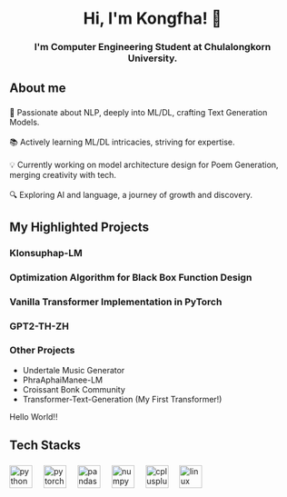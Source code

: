 <h1 align="center">Hi, I'm Kongfha! 👋</h1>

###

**<h3 align="center">I'm Computer Engineering Student at Chulalongkorn University.</h>**

###

<h2 align="left">About me</h2>

###

<p align="left">👋 Passionate about NLP, deeply into ML/DL, crafting Text Generation Models.<br><br>📚 Actively learning ML/DL intricacies, striving for expertise.<br><br>💡 Currently working on model architecture design for Poem Generation, merging creativity with tech.<br><br>🔍 Exploring AI and language, a journey of growth and discovery.</p>

###

<h2 align="left">My Highlighted Projects</h2>

### Klonsuphap-LM

### Optimization Algorithm for Black Box Function Design

### Vanilla Transformer Implementation in PyTorch

### GPT2-TH-ZH

### Other Projects
- Undertale Music Generator
- PhraAphaiManee-LM
- Croissant Bonk Community
- Transformer-Text-Generation (My First Transformer!)

<p align="left">Hello World!!</p>

###

<h2 align="left">Tech Stacks</h2>

###

<div align="left">
  <img src="https://img.shields.io/badge/Python-3776AB?logo=python&logoColor=white&style=for-the-badge" height="40" alt="python logo"  />
  <img width="12" />
  <img src="https://img.shields.io/badge/PyTorch-EE4C2C?logo=pytorch&logoColor=white&style=for-the-badge" height="40" alt="pytorch logo"  />
  <img width="12" />
  <img src="https://img.shields.io/badge/pandas-150458?logo=pandas&logoColor=white&style=for-the-badge" height="40" alt="pandas logo"  />
  <img width="12" />
  <img src="https://img.shields.io/badge/NumPy-013243?logo=numpy&logoColor=white&style=for-the-badge" height="40" alt="numpy logo"  />
  <img width="12" />
  <img src="https://img.shields.io/badge/C++-00599C?logo=cplusplus&logoColor=white&style=for-the-badge" height="40" alt="cplusplus logo"  />
  <img width="12" />
  <img src="https://img.shields.io/badge/Linux-FCC624?logo=linux&logoColor=black&style=for-the-badge" height="40" alt="linux logo"  />
</div>

###


###
